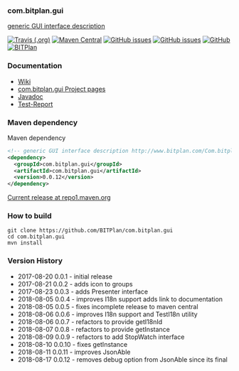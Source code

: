 ### com.bitplan.gui
[generic GUI interface description](http://www.bitplan.com/Com.bitplan.gui)

[![Travis (.org)](https://img.shields.io/travis/BITPlan/com.bitplan.gui.svg)](https://travis-ci.org/BITPlan/com.bitplan.gui)
[![Maven Central](https://img.shields.io/maven-central/v/com.bitplan.gui/com.bitplan.gui.svg)](https://search.maven.org/artifact/com.bitplan.gui/com.bitplan.gui/0.0.12/jar)
[![GitHub issues](https://img.shields.io/github/issues/BITPlan/com.bitplan.gui.svg)](https://github.com/BITPlan/com.bitplan.gui/issues)
[![GitHub issues](https://img.shields.io/github/issues-closed/BITPlan/com.bitplan.gui.svg)](https://github.com/BITPlan/com.bitplan.gui/issues/?q=is%3Aissue+is%3Aclosed)
[![GitHub](https://img.shields.io/github/license/BITPlan/com.bitplan.gui.svg)](https://www.apache.org/licenses/LICENSE-2.0)
[![BITPlan](http://wiki.bitplan.com/images/wiki/thumb/3/38/BITPlanLogoFontLessTransparent.png/198px-BITPlanLogoFontLessTransparent.png)](http://www.bitplan.com)

### Documentation
* [Wiki](http://www.bitplan.com/Com.bitplan.gui)
* [com.bitplan.gui Project pages](https://BITPlan.github.io/com.bitplan.gui)
* [Javadoc](https://BITPlan.github.io/com.bitplan.gui/apidocs/index.html)
* [Test-Report](https://BITPlan.github.io/com.bitplan.gui/surefire-report.html)
### Maven dependency

Maven dependency
```xml
<!-- generic GUI interface description http://www.bitplan.com/Com.bitplan.gui -->
<dependency>
  <groupId>com.bitplan.gui</groupId>
  <artifactId>com.bitplan.gui</artifactId>
  <version>0.0.12</version>
</dependency>
```

[Current release at repo1.maven.org](http://repo1.maven.org/maven2/com/bitplan/gui/com.bitplan.gui/0.0.12/)

### How to build
```
git clone https://github.com/BITPlan/com.bitplan.gui
cd com.bitplan.gui
mvn install
```
### Version History
* 2017-08-20 0.0.1 - initial release
* 2017-08-21 0.0.2 - adds icon to groups
* 2017-08-23 0.0.3 - adds Presenter interface
* 2018-08-05 0.0.4 - improves I18n support adds link to documentation
* 2018-08-05 0.0.5 - fixes incomplete release to maven central
* 2018-08-06 0.0.6 - improves I18n support and TestI18n utility
* 2018-08-06 0.0.7 - refactors to provide getI18nId
* 2018-08-07 0.0.8 - refactors to provide getInstance
* 2018-08-09 0.0.9 - refactors to add StopWatch interface
* 2018-08-10 0.0.10 - fixes getInstance
* 2018-08-11 0.0.11 - improves JsonAble
* 2018-08-17 0.0.12 - removes debug option from JsonAble since its final
